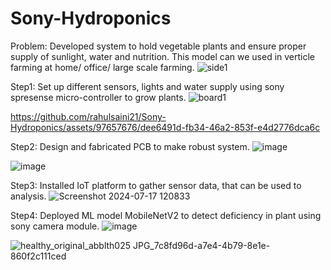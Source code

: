  # Sony-Hydroponics

Problem: Developed system to hold vegetable plants and ensure proper supply of sunlight, water and nutrition. This model can we used in verticle farming at home/ office/ large scale farming.
![side1](https://github.com/rahulsaini21/Sony-Hydroponics/assets/97657676/f9de1057-81e6-4ee7-a2eb-b5c656be33ea)


Step1: Set up different sensors, lights and water supply using sony spresense micro-controller to grow plants.
![board1](https://github.com/rahulsaini21/Sony-Hydroponics/assets/97657676/d5345913-78cf-4c0a-b132-636434ac555d)

https://github.com/rahulsaini21/Sony-Hydroponics/assets/97657676/dee6491d-fb34-46a2-853f-e4d2776dca6c


Step2: Design and fabricated PCB to make robust system.
![image](https://github.com/user-attachments/assets/14a37b36-1312-46b7-b22a-4586ef87812c)

![image](https://github.com/rahulsaini21/Sony-Hydroponics/assets/97657676/4ab3fc71-9382-4389-87cb-c2b5524f95ab)

Step3: Installed IoT platform to gather sensor data, that can be used to analysis.
![Screenshot 2024-07-17 120833](https://github.com/user-attachments/assets/05e93da7-0709-439f-a8c8-1a323c19a6eb)


Step4: Deployed ML model MobileNetV2 to detect deficiency in plant using sony camera module.
![image](https://github.com/user-attachments/assets/6b8da1df-947b-4cab-b18d-f4d527e5f73f)

![healthy_original_abblth025 JPG_7c8fd96d-a7e4-4b79-8e1e-860f2c111ced](https://github.com/rahulsaini21/Sony-Hydroponics/assets/97657676/75af465c-698b-46a3-8175-c1332b12a33f)

